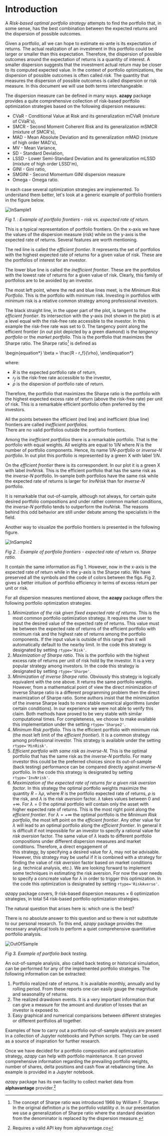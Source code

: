 
# Introduction

A *Risk-based optimal portfolio strategy* attempts to find the
portfolio that, in some sense, has the best combination between the expected
returns and the dispersion of possible outcomes.

Given a portfolio, all we can hope to
estimate ex-ante is its expectation of returns.
The actual realization of
an investment in this portfolio could be larger or smaller than this
expectation. Therefore, the dispersion of possible
outcomes around the expectation of returns is a quantity of interest.
A smaller dispersion suggests that the investment actual
return may be closer to its computed expected value. In the context of
portfolio optimizations, the dispersion of possible outcomes is often called
*risk*.
The quantity that measures the dispersion of possible outcomes is called
dispersion
or risk measure. In this document we will use both terms
interchangeable.

The dispersion measure can be defined in many ways. **azapy** package
provides a quite comprehensive collection of risk-based portfolio optimization
strategies based on the following dispersion measures:

* CVaR - Conditional Value at Risk and its generalization
 mCVaR (mixture of CVaR's),
* SMCR - Second Moment Coherent Risk and its generalization mSMCR
(mixture of SMCR's),
* MAD - Mean Absolute Deviation and its generalization mMAD
(mixture of high order MAD's),
* MV - Mean Variance,
* SD - Standard Deviation,
* LSSD - Lower Semi-Standard Deviation and its generalization mLSSD
(mixture of high order LSSD'm),
* GINI - Gini ratio,
* SMGINI - Second Momentum GINI dispersion measure
* Omega - Omega ratio.

In each case several optimization strategies are implemented. To
understand them better, let's look at a generic example of portfolio frontiers
in the figure below.


![InSample1](../graphics/frontiers_1.png)

_Fig 1. : Example of portfolio frontiers - risk vs. expected rate of return._


This is a typical representation of portfolio frontiers. On the x-axis we
have the values of the dispersion measure (risk) while on the y-axis
is the expected rate of returns. Several features are worth mentioning.

The red line is called the *efficient frontier*. It represents
the set of portfolios with the highest expected rate of returns for a
given value of risk. These are the portfolios of interest for an investor.

The lower
blue line is called the *inefficient frontier*. These are the portfolios
with the lowest rate of returns for a given value of risk. Clearly, this
family of portfolios are to be avoided by an investor.

The most left point, where the red and blue lines meet, is the
*Minimum Risk Portfolio*. This is the portfolio with minimum risk. Investing
in portfolios with minimum risk is a relative common strategy among
professional investors.

The black straight line, in the upper part of the plot, is tangent to the
*efficient frontier*. Its intersection with the y-axis (not shown in the plot)
is at a level equal with the risk-free rate accessible to the investor.
In this example the risk-free rate was set to 0. The
tangency point along the efficient frontier (in out plot depicted by a green
diamond) is the
*tangency portfolio* or the *market portfolio*. This is the portfolio
that maximizes the Sharpe ratio. The Sharpe ratio[^sharpe] is defined as

\begin{equation*}
  \beta = \frac{R - r_f}{\rho},
\end{equation*}

where:

* $R$ is the expected portfolio rate of return,
* $r_f$ is the risk-free rate accessible to the investor,
* $\rho$ is the dispersion of portfolio rate of return.

Therefore, the portfolio that maximizes the Sharpe ratio is the portfolio
with the highest expected excess rate of return (above the risk-free rate)
per unit of risk. This is a remarkable efficient portfolio often preferred by
the investors.

All the points between the efficient (red line) and
inefficient (blue line) frontiers are called *inefficient portfolios*.  
There are no valid portfolios outside the portfolio frontiers.

Among the *inefficient portfolios* there is a remarkable portfolio. That is
the portfolio with equal weights. All weights
are equal to $1/N$ where $N$ is the number of portfolio
components. Hence, its name $1/N$*-portfolio* or *inverse-N portfolio*.
In out plot this portfolio is represented by a green X with label $1/N$.

On the *efficient frontier* there is its correspondent. In our plot
it is a green X with label *InvNrisk*. This is the efficient portfolio
that has the same risk as the
*inverse-N* portfolio. In-sample both portfolios have the same risk while
the expected rate of returns is larger for *InvNrisk*  than
for *inverse-N* portfolio.

It is remarkable that out-of-sample, although not always,
for certain quite desired portfolio compositions and
under rather common market conditions, the *inverse-N* portfolio tends to
outperform the *InvNrisk*. The reasons behind this odd behavior are still
under debate among the specialists in the field.

Another way to visualize the portfolio frontiers is presented in the following
figure.

![InSample2](../graphics/frontiers_2.png)

_Fig 2. : Example of portfolio frontiers - expected rate of return vs. Sharpe ratio._

It contain the same information as Fig 1. However, now in the
x-axis is the expected rate of return while in the y-axis is the Sharpe ratio.
We have preserved all the symbols and the code of colors between the figs.
Fig 2. gives a better intuition of portfolio efficiency in terms of
excess return per unit or risk.





For all dispersion measures mentioned above, the **azapy** package offers
the following portfolio optimization strategies.

1. *Minimization of the risk given fixed expected rate of returns*. This is
the most common portfolio optimization strategy.  It requires the user to
input the desired value of the expected rate of returns. This value must be
between the expected rate of returns of the efficient portfolio with minimum
risk and the highest rate of returns among the portfolio components. If
the input value is outside of this range than it will automatically default
to the nearby limit. In the code this strategy is designated by setting
``rtype='Risk'``.
2. *Maximization of Sharpe ratio*. This is the portfolio with the highest
excess rate of returns per unit of risk hold by the investor. It is a
very popular strategy among investors.
In the code this strategy is designated by setting ``rtype='Sharpe'``.
3. *Minimization of inverse Sharpe ratio*. Obviously this strategy is
logically equivalent with the one above. It returns the same portfolio
weights. However, from a mathematical point of view the direct
minimization of inverse Sharpe ratio is a different programming problem
then the direct maximization of Sharpe ratio. Some authors insist that
the minimization of the inverse Sharpe leads to more stable numerical algorithms
(under certain conditions). In our experience we were not able to verify
this claim. Both methods have proved to be very stable with similar
computational times. For completeness, we choose
to make available this implementation under the setting ``rtype='Sharpe2'``.
4. *Minimum Risk portfolio*. This is the efficient portfolio with
minimum risk (the most left limit of the *efficient frontier*). It is
a common strategy among professional investor. This strategy is available
under the setting ``rtype='MinRisk'``.
5. *Efficient portfolio with same risk as inverse-N*. This is the
optimal portfolio that
has the same risk as the *inverse-N* portfolio. For many investor this could be
the preferred choices since its out-of-sample (back testing) performance
can be compared directly against *inverse-N* portfolio. In the code this
strategy is designated by setting ``rtype='InvNrisk'``.
6. *Maximization of the expected rate of returns for a given risk aversion*
*factor*. In this strategy the optimal portfolio weights
maximize the quantity $R -\lambda \rho$, where $R$ is the portfolio
expected rate of returns, $\rho$ is the risk, and $\lambda$ is the
*risk aversion* factor. $\lambda$ takes values between $0$ and
$+\infty$. For $\lambda=0$ the optimal portfolio will contain only the
asset with higher expected rate of returns. This is the most right
point along the *efficient frontier*. For $\lambda=+\infty$ the optimal
portfolio is the *Minimum Risk portfolio*, the most left point on the
*efficient frontier*. Any other value for $\lambda$ will lead to an
optimal portfolio along the *efficient frontier*. In general it is
difficult if not impossible for an investor to specify a rational value
for *risk aversion* factor. The same value of $\lambda$ leads
to different portfolio compositions under different dispersion
measures and market conditions. Therefore, a direct engagement of  
this strategy, by specifying a desired value for $\lambda$, may not
be advisable. However, this strategy may be useful if it is combined
with a strategy for finding the value of *risk aversion* factor based on
market conditions (*e.g.* technical analysis, etc.). We are looking forward
to implement some techniques in estimating the risk aversion. For now
the user needs to specify a concreate value for $\lambda$ in order to trigger
this optimization. In the code this optimization is designated by setting
``rtype='RiskAverse'``.


*azapy* package covers, 9 risk-based dispersion measures $\times$ 6 optimization
strategies, in total 54 risk-based portfolio optimization strategies.

The natural question that arises here is: which one is the best?

There is no absolute answer to this question and so there is not
substitute to our personal research. To this end, *azapy* package
provides the necessary
analytical tools to perform a quiet comprehensive quantitative portfolio
analysis.

![OutOfSample](../graphics/Portfolio_1.png)

_Fig 3. Example of portfolio back testing._

An out-of-sample analysis, also called back testing or historical simulation,
can be performed for any of the implemented portfolio
strategies. The following information can be extracted:
1. Portfolio realized rate of returns. It is available monthly, annually
and by rolling period. From these reports one can easily gauge the magnitude and
seasonality of returns.
2. The realized drawdown events. It is a very important information that can
give a measure for the amount and duration of losses that an investor is
exposed to.
3. Easy graphical and numerical comparisons between different strategies or
different portfolios all together.

Examples of how to carry out a portfolio out-of-sample analysis are present
in a collection of Jupyter notebooks and Python scripts.
They can be used as a source of inspiration for further research.

Once we have decided for a portfolio composition and optimization strategy,
*azapy* can help with portfolio maintenance. It can proved comprehensive
information regarding the prevailing portfolio weights, number of shares,
delta positions and cash flow at rebalancing time.
An example is provided in a Jupyter notebook.

*azapy* package has its own facility to collect market data from
**alphavantage** provider.[^alphavantage]






















[^sharpe]: The concept of Sharpe ratio was introduced 1966 by William F. Sharpe.
In the original definition $\rho$ is the portfolio volatility $\sigma$.
In our presentation we use a generalization of Sharpe ratio where the
standard deviation from the denominator is replaced by the dispersion
measure.

[^alphavantage]: Requires a valid API key from alphavantage.co
